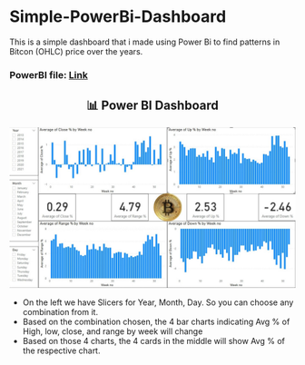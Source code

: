 # Simple-PowerBi-Dashboard

This is a simple dashboard that i made using Power Bi to find patterns in Bitcon (OHLC) price over the years.

### PowerBI file: [Link](https://drive.google.com/file/d/1CaKdy5Z9WI78FTQg_yDHgWfMVNq5JUCW/view?usp=sharing)

<h2 align="center">📊 Power BI Dashboard </h2> 
<p align="center">
 <img src="https://github.com/Mahesh-221/Simple-PowerBi-Dashboard/blob/main/Dashboard.jpg?raw=true" width="800"/>
</p>


- On the left we have Slicers for Year, Month, Day. So you can choose any combination from it.
- Based on the combination chosen, the 4 bar charts indicating Avg % of High, low, close, and range by week will change
- Based on those 4 charts, the 4 cards in the middle will show Avg % of the respective chart. 


